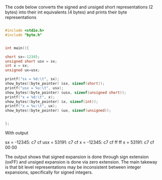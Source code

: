 The code below converts the signed and unsiged short representations (2 bytes) into their int equivalents (4 bytes) and prints their byte representations

```c++

#include <stdio.h>
#include "byte.h"


int main(){

short sx=-12345;
unsigned short usx = sx;
int x = sx;
unsigned ux=usx;

printf("sx = %d:\t", sx);
show_bytes((byte_pointer) &sx, sizeof(short));
printf("usx = %u:\t", usx);
show_bytes((byte_pointer) &usx, sizeof(unsigned short));
printf("x = %d:\t", x);
show_bytes((byte_pointer) &x, sizeof(int));
printf("x = %u:\t", ux);
show_bytes((byte_pointer) &ux, sizeof(unsigned));


};
```

With output

sx = -12345:	 c7 cf
usx = 53191:	 c7 cf
x = -12345:	 c7 cf ff ff
x = 53191:	 c7 cf 00 00

The output shows that signed expansion is done through sign extension (oxFF) and unsiged expansion is done via zero extension. The main takeway is that bit level representations may be inconsistent between integer expansions, specifically for signed integers.
